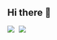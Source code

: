 ## Hi there 👋

<div style="display: flex; align-items: center;">
    <img src="https://github-readme-stats.vercel.app/api?username=dijeungi&show_icons=true" style="max-width: 50%; height: auto; margin-right: 10px;" />
    <img src="https://i.pinimg.com/736x/f6/37/32/f6373270355ab8e024a7f78967425e68.jpg" style="max-width: 50%; height: auto;" />
</div>
